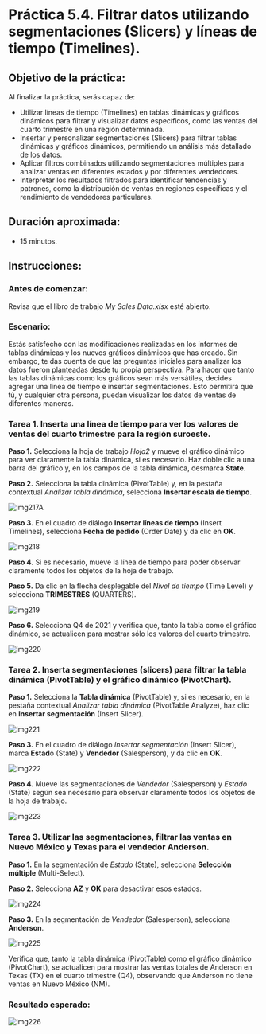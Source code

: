 # Práctica 5.4. Filtrar datos utilizando segmentaciones (Slicers) y líneas de tiempo (Timelines).

## Objetivo de la práctica:

Al finalizar la práctica, serás capaz de:

- Utilizar líneas de tiempo (Timelines) en tablas dinámicas y gráficos dinámicos para filtrar y visualizar datos específicos, como las ventas del cuarto trimestre en una región determinada. <br>
- Insertar y personalizar segmentaciones (Slicers) para filtrar tablas dinámicas y gráficos dinámicos, permitiendo un análisis más detallado de los datos. <br>
- Aplicar filtros combinados utilizando segmentaciones múltiples para analizar ventas en diferentes estados y por diferentes vendedores. <br>
- Interpretar los resultados filtrados para identificar tendencias y patrones, como la distribución de ventas en regiones específicas y el rendimiento de vendedores particulares. <br>

## Duración aproximada:
- 15 minutos.

## Instrucciones:

### Antes de comenzar:

Revisa que el libro de trabajo _My Sales Data.xlsx_ esté abierto. 

### Escenario:

Estás satisfecho con las modificaciones realizadas en los informes de tablas dinámicas y los nuevos gráficos dinámicos que has creado. Sin embargo, te das cuenta de que las preguntas iniciales para analizar los datos fueron planteadas desde tu propia perspectiva. Para hacer que tanto las tablas dinámicas como los gráficos sean más versátiles, decides agregar una línea de tiempo e insertar segmentaciones. Esto permitirá que tú, y cualquier otra persona, puedan visualizar los datos de ventas de diferentes maneras.

### Tarea 1. Inserta una línea de tiempo para ver los valores de ventas del cuarto trimestre para la región suroeste.

**Paso 1.** Selecciona la hoja de trabajo _Hoja2_ y mueve el gráfico dinámico para ver claramente la tabla dinámica, si es necesario. Haz doble clic a una barra del gráfico y, en los campos de la tabla dinámica, desmarca **State**.

**Paso 2.** Selecciona la tabla dinámica (PivotTable) y, en la pestaña contextual _Analizar tabla dinámica_, selecciona **Insertar escala de tiempo**.

![img217A](../images/img217A.png)

**Paso 3.** En el cuadro de diálogo **Insertar líneas de tiempo** (Insert Timelines), selecciona **Fecha de pedido** (Order Date) y da clic en **OK**.

![img218](../images/img218.png)

**Paso 4.** Si es necesario, mueve la línea de tiempo para poder observar claramente todos los objetos de la hoja de trabajo.

**Paso 5.** Da clic en la flecha desplegable del _Nivel de tiempo_ (Time Level) y selecciona **TRIMESTRES** (QUARTERS).

![img219](../images/img219.png)

**Paso 6.** Selecciona Q4 de 2021 y verifica que, tanto la tabla como el gráfico dinámico, se actualicen para mostrar sólo los valores del cuarto trimestre.

![img220](../images/img220.png)

### Tarea 2. Inserta segmentaciones (slicers) para filtrar la tabla dinámica (PivotTable) y el gráfico dinámico (PivotChart).

**Paso 1.** Selecciona la **Tabla dinámica** (PivotTable) y, si es necesario, en la pestaña contextual _Analizar tabla dinámica_ (PivotTable Analyze), haz clic en **Insertar segmentación** (Insert Slicer).


![img221](../images/img221.png)

**Paso 3.** En el cuadro de diálogo _Insertar segmentación_ (Insert Slicer), marca **Estad**o (State) y **Vendedor** (Salesperson), y da clic en **OK**.

![img222](../images/img222.png)

**Paso 4.** Mueve las segmentaciones de _Vendedor_ (Salesperson) y _Estado_ (State) según sea necesario para observar claramente todos los objetos de la hoja de trabajo.

![img223](../images/img223.png)

### Tarea 3. Utilizar las segmentaciones, filtrar las ventas en Nuevo México y Texas para el vendedor Anderson.

**Paso 1.** En la segmentación de _Estado_ (State), selecciona **Selección múltiple** (Multi-Select).

**Paso 2.** Selecciona **AZ** y **OK** para desactivar esos estados.

![img224](../images/img224.png)

**Paso 3.** En la segmentación de _Vendedor_ (Salesperson), selecciona **Anderson**.

![img225](../images/img225.png)

Verifica que, tanto la tabla dinámica (PivotTable) como el gráfico dinámico (PivotChart), se actualicen para mostrar las ventas totales de Anderson en Texas (TX) en el cuarto trimestre (Q4), observando que Anderson no tiene ventas en Nuevo México (NM).


### Resultado esperado:

![img226](../images/img226.png)

